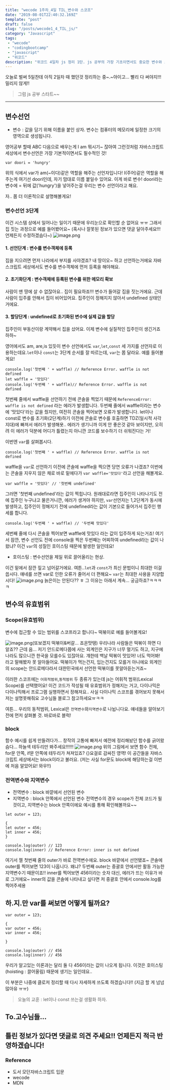 ```yaml
---
title: "wecode 1주차_4일 TIL_변수와 스코프"
date: "2019-08-01T22:40:32.169Z"
template: "post"
draft: false
slug: "/posts/wecode1_4_TIL_js/"
category: "Javascript"
tags:
 - "wecode"
 - "codingbootcamp"
 - "javascript"
 - "위코드"
description: "위코드 4일차 js 정리 1탄. js 공부의 가장 기초이면서도 중요한 변수와 스코프에 대해서 정리해보았다!"
---
```

오늘로 벌써 5일찬데 아직 2일차 때 했던것 정리하는 중~.~아이고... 빨리 다 써야지!!! 밀리지 않게!!

>그럼 js 공부 스타트~~


---
## 변수선언

* 변수 : 값을 담기 위해 이름을 붙인 상자. 변수는 컴퓨터의 메모리에 일정한 크기의 영역으로 생성됩니다.

영어공부 할때 ABC 다음으로 배우는게 I am 뭐시기~ 잖아여
그런것처럼 자바스크립트 세상에서 변수선언은 가장 기본적이면서도 필수적인 것!

```
var doori = 'hungry'
```
위의 식에서 var가 am(~이다)같은 역할을 해주는 선언자입니다!
I(주어)같은 역할을 해주는게 여기선 doori인데, 자기 맘대로 이름 붙일수 있어요. 이게 바로 변수! 
doori라는 변수에 = 뒤에 값('hungry')을 넣어주는걸 우리는 변수 선언이라고 해요.

자.. 쫌 더 이론적으로 설명해볼게요!

### 변수선언 3단계
이건 시스템 상에서 일어나는 일이기 때문에 우리눈으로 확인할 순 없어요 ㅠㅠ 그래서 집 짓는 과정으로 예를 들어봤어요~ (혹시나 잘못된 정보가 있으면 댓글 달아주세요!!! 언제든지 수정하겠슴다~)
![image.png](https://images.velog.io/post-images/dooreplay/a32424d0-b4c6-11e9-b862-790b02766d4c/image.png)

#### 1. 선언단계 : 변수를 변수객체에 등록
집을 지으려면 먼저 나라에서 부지를 사야겠죠? 내 땅이오~ 하고 선언하는거에요 
자바스크립트 세상에서도 변수를 변수객체에 먼저 등록을 해야해요.

#### 2. 초기화단계 : 변수객체에 등록된 변수를 위한 메모리 확보
사람이 맨 땅에 살 수 없잖아요.. 집이 필요하죠!!! 변수가 들어갈 집을 짓는거에요.
근데 사람이 입주를 안해서 집이 비어있어요. 집주인이 정해지지 않아서 undefined 상태인거에요.

#### 3. 할당단계 : undefined로 초기화된 변수에 실제 값을 할당
집주인이 부동산이랑 계약해서 집을 샀어요. 이제 변수에 실질적인 집주인이 생긴거죠 하하~


영어에서도 am, are,is 있듯이 변수 선언에서도 `var`,`let`,`const` 세 가지를 선언자로 이용하는데요.`let`이나 `const`는 3단계 순서를 잘 따르는데, `var`는 쫌 달라요. 예를 들어볼게요!

```
console.log('첫번째 ' + waffle) // Reference Error. waffle is not defined
let waffle = '맛있다'
console.log('두번째 ' + waffle)// Reference Error. waffle is not defined
```
첫번째 줄에서 waffle을 선언하기 전에 콘솔을 찍었기 때문에 `ReferenceError: waffle is not defined` 라는 에러가 발생합니다.
두번째 줄에서 waffle이라는 변수에 '맛있다'라는 값을 줬지만, 여전히 콘솔을 찍어보면 오류가 발생합니다. let이나 const로 변수를 초기화(2단계)하기 이전에 콘솔로 변수를 호출하면 TDZ(일시적 사각지대)에 빠져서 에러가 발생해욧..
에러가 생기니까 이게 안 좋은것 같아 보이지만, 오히려 이 에러가 덕분에 어디가 틀렸는지 아니깐 코드를 보수하기 더 쉬워진다는 거!

이번엔 `var`를 살펴봅시다.

```
console.log('첫번째 ' + waffle) // Reference Error. waffle is not defined
```
waffle을 `var`로 선언하기 이전에 콘솔에 waffle을 찍으면 당연 오류가 나겠죠?
이번에는 콘솔을 지우지 않은 채로 바로 밑에다가 `var waffle='맛있다'`라고 선언을 해볼게요.
```
var waffle = '맛있다' // '첫번째 undefined'
```
그러면 '첫번째 undefined'라는 값이 찍힙니다. 원래대로라면 집주인이 나타나기도 전에 집주인 누구냐고 물은거니깐, 에러가 생겨야 하지만, `var`선언자는 1,2단계가 동시에 발생하고, 집주인이 정해지기 전에 undefined라는 값이 기본으로 들어가서 집주인 행세를 합니다.
```
console.log('두번째 ' + waffle) // '두번째 맛있다'
```
세번째 줄에 다시 콘솔을 찍어보면 waffle에 맛있다 라는 값이 입주하게 되는거죠!
여기서 잠깐, 변수 선언도 전에 console을 찍은 두번째는 어찌하여 undefined라는 값이 나왔냐? 이건 `var`의 성질인 호이스팅 때문에 발생한 일인데요!

* 호이스팅 : 변수선언을 제일 위로 끌어올리는 현상.

이건 밑에서 잠깐 짚고 넘어갈거에요.
여튼..`let`과 `const`가 최신 문법이니 최대한 이걸 씁시다. 얘네를 쓰면 var로 인한 오류가 줄어서 더 편해요~
`var`는 최대한 사용을 지양합시다!
![image.png](https://images.velog.io/post-images/dooreplay/163ebce0-b4c8-11e9-b862-790b02766d4c/image.png)
늙은이는 안된다?? ㅎ 그 이유는 아래서 계속... 궁금하죠?ㅋㅋㅋㅋ


## 변수의 유효범위

### Scope(유효범위)
변수에 접근할 수 있는 범위를 스코프라고 합니다~
떡볶이로 예를 들어볼게요! 

![image.png](https://images.velog.io/post-images/dooreplay/623fbb30-b4cd-11e9-b862-790b02766d4c/image.png)(또보겠지 떡볶이&버갈... 죠온맛탱)
우리나라 사람들은 떡볶이 하면 다 알죠?? 근데 음... 저기 안드로메다쯤에 사는 외계인은 지구가 너무 멀기도 하고, 지구에 나라도 많으니깐 한국을 모를수도 있잖아요.
걔한테 백날 떡볶이 맛있어! 너도 먹어봐! 라고 말해봤자 못 알아들어요. 떡볶이가 먹는건지, 입는건지도 모를거 아니에요
외계인의 scope는 안드로메다라서 대한민국에서 선언한 떡볶이를 못알아듣는거죠~

이러한 스코프에는 `어휘적범위`,`동적범위` 두 종류가 있는데 js는 어휘적 범위(Lexical Scope)를 선택했어요! 이건 코드가 작성될 때 유효범위가 정해지는 거고, 다이나믹은 다이나믹해서 프로그램 실행하면서 정해져요.. 사실 다이나믹 스코프를 겪어보지 못해서 저는 설명못해줘요 고수님들 블로그 참고하세요ㅠㅋㅋ

여튼... 우리의 동적범위, Lexical은 `전역변수`와`지역변수`로 나뉩니다요.
얘네들을 알아보기 전에 먼저 살펴볼 것. 바로바로 블럭!

### block
함수 예시를 쉽게 만들려다가... 창작의 고통에 빠져서 예전에 정리해놨던 함수를 긁어왔슴다... 하늘색 테두리만 봐주세요!!!!!!
![image.png](https://images.velog.io/post-images/dooreplay/a5f7c4f0-b4cb-11e9-8e76-97bd002d6b4f/image.png)
위의 그림에서 보면 함수 전체, for문 안쪽, if문 안쪽에 테두리가 쳐져있죠?
{}요걸로 감싸진 영역! 이 공간들을 자바스크립트 세상에서는 block이라고 불러요. 
(저는 사실 for문도 block에 해당하는걸 이번에 처음 알았어요! 와우!!)

### 전역변수와 지역변수

* 전역변수 : block 바깥에서 선언된 변수
* 지역변수 : block 안쪽에서 선언된 변수
전역변수의 경우 scope가 전체 코드가 될 것이고, 지역변수는 block 안쪽이에요
예시를 통해 확인해볼까요~~

```
let outer = 123;

{
let outer = 456;
let inner = 456;
}

console.log(outer) // 123
console.log(inner) // Reference Error: inner is not defined
```
여기서 젤 첫번째 줄의 outer가 바로 전역변수에요. block 바깥에서 선언됐죠~
콘솔에 outer를 찍어보면 123이 나옵니다. 왜냐?
두번째 outer는 중괄호 안에서만 활동 가능한 지역변수기 때문이죠!!
inner를 찍어보면 456이라는 숫자 대신, 에러가 뜨는 이유가 바로 그거에요~
inner의 값을 콘솔에 나타내고 싶다면 저 중괄호 안에서 console.log를 찍어주세용

## 하.지.만 var를 써보면 어떻게 될까요?
```
var outer = 123;

{
var outer = 456;
var inner = 456;

}

console.log(outer) // 456
console.log(inner) // 456
```
우리가 알고있는 이론과는 달리 둘 다 456이라는 값이 나오게 됩니다.
이것은 호이스팅(hoisting : 끌어올림) 때문에 생기는 일인데요..



이 부분은 나중에 클로저 정리할 때 다시 자세하게 쓰도록 하겠습니다!!
(지금 할 게 넘넘 많아유 ㅠㅠ)

>오늘의 교훈 : let이나 const 쓰는걸 생활화 하자.

## To.고수님들...
## 틀린 정보가 있다면 댓글로 의견 주세요!! 언제든지 적극 반영하겠습니다!

### Reference
- 도서 모던자바스크립트 입문
- wecode
- MDN